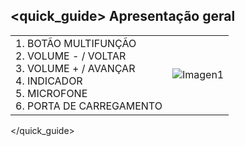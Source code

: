 ## <quick_guide> Apresentação geral

|  |  | 
|:-------|:-------|
|1. BOTÃO MULTIFUNÇÃO <br> 2.	VOLUME - / VOLTAR <br> 3.	VOLUME + / AVANÇAR <br> 4.	INDICADOR <br> 5. MICROFONE	<br> 6.	PORTA DE CARREGAMENTO	|![Imagen1](http://static.energysistem.com/images/manuals/42745/57ad872b90869.jpg)| 
</quick_guide>
